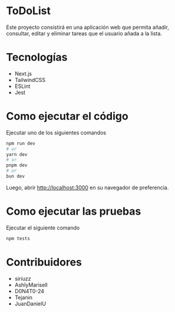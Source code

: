 # ToDoList

Este proyecto consistirá en una aplicación web que permita añadir, consultar, editar y eliminar tareas que el usuario añada a la lista.

# Tecnologías

- Next.js
- TailwindCSS
- ESLint
- Jest

# Como ejecutar el código

Ejecutar uno de los siguientes comandos

```bash
npm run dev
# or
yarn dev
# or
pnpm dev
# or
bun dev
```

Luego, abrir [http://localhost:3000](http://localhost:3000) en su navegador de preferencia.

# Como ejecutar las pruebas

Ejecutar el siguiente comando

```bash
npm tests
```

# Contribuidores

- siriuzz
- AshlyMarisell
- D0N4T0-24
- Tejanin
- JuanDanielU
